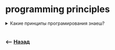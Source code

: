 # programming principles

<details>
<summary> Какие принципы програмирования знаеш?</summary>

![illustration](https://raw.githubusercontent.com/webster6667/documentation/master/documentation-data/illustrations/dd-up.svg)

<details>
<summary> <sup>⭐</sup>❓ SOLID</summary>

---

<details>
<summary> 🔹 Single responsibility</summary>

![illustration](https://raw.githubusercontent.com/webster6667/documentation/master/documentation-data/illustrations/dd-up.svg)

Каждый модуль отвечает только за одно действие

![illustration](https://raw.githubusercontent.com/webster6667/documentation/master/documentation-data/illustrations/dd-down.svg)

</details>

<details>
<summary> 🔹 Open-closed</summary>

![illustration](https://raw.githubusercontent.com/webster6667/documentation/master/documentation-data/illustrations/dd-up.svg)
 
Используемый модуль должен быть закрыт для изменения, но открыт для расширения возможностей

![illustration](https://raw.githubusercontent.com/webster6667/documentation/master/documentation-data/illustrations/dd-down.svg)

</details>

<details>
<summary> 🔹 Liskov substitution</summary>

![illustration](https://raw.githubusercontent.com/webster6667/documentation/master/documentation-data/illustrations/dd-up.svg)

Все дочерние модули должны иметь все возможности родительского  

![illustration](https://raw.githubusercontent.com/webster6667/documentation/master/documentation-data/illustrations/dd-down.svg)

</details>

<details>
<summary> 🔹 Interface segregation</summary>

![illustration](https://raw.githubusercontent.com/webster6667/documentation/master/documentation-data/illustrations/dd-up.svg)

Делить программные сущности так, что бы они не зависеть от методов, которые они не используют  
&emsp;&emsp; 👆 У пользователя `user` не должно быть метода `getSoft()`, в котором стоит проверка `if is admin`, нужно выводить отдельную сущность админа со своими методами  

![illustration](https://raw.githubusercontent.com/webster6667/documentation/master/documentation-data/illustrations/dd-down.svg)

</details>

<details>
<summary> 🔹 Dependency inversion</summary>

![illustration](https://raw.githubusercontent.com/webster6667/documentation/master/documentation-data/illustrations/dd-up.svg)

Делать обратную зависимость модулей, не все модули сайта зависят от одного общего модуля, а общий модуль подстраиваиться под каждый модуль сайта   
👆 Не сайт подстраиваится под библиотеку, а сайт пишет точки входа, под которые должна подстроится библиотека     

<details>
<summary>📗 Dependency inversion в архитектуре</summary>

___

🔹 Например работа с localStorage  
&emsp;&emsp; 🎯 Вместо того что бы прописывать напрямую зависимую логику от `storage`, верхнеуровневые модули описывают какие методы они ожидают от <ins>[нижнеуровнего модуля 💬](## "storage")</ins>   
&emsp;&emsp; 🎯 А `storage` в свою очередь обязан передать верхним модулям требуемые методы через `адаптер`    
&emsp;&emsp; 🎯 Таким образом при любом изменении `storage`, он должен быть подстроен в `адаптерах` под все используемые верхнеуровневые модули, что не ломает их логику  
&emsp;&emsp; 🎯 А при любых изменениях по работе с `storage` в верхних модулях, адаптеры `storage` должны быть подстроенны под требование верхних модулей  
&emsp;&emsp; 🎯 И теперь не верхние модули зависят от `storage`, а `storage` зависит, и должен подстраиваться под все верние модули

<details>
<summary>📜 <code>packages/storage/storage.js</code></summary>

```javascript
let storage

// 👉🏼 Указываем какую библиотеку для работа со стором используем в приложении
export const setStorage = (instance) => {
    storage = instance
}

async function setItem(name, value) {
    if (typeof storage.setItem !== "function") {
        throw "Storage should implement setItem method"
    }
    
    storage.setItem(name, value)
}

async function getItem(name, value) {
    if (typeof storage.getItem !== "function") {
        throw "Storage should implement getItem method"
    }

    storage.getItem(name, value)
}

export default {
    getItem,
    setItem
}

```
</details>

<br>

<details>
<summary>📜 <code>packages/storage/adapters/token.js</code></summary>

```javascript
import storage from 'packages/storage/storage.js'

async function setToken(token) {
    storage.setItem(token)
}

async function getToken() {
    storage.getItem('token')
}

export default {
    setToken,
    getToken
}
```

</details>

<br>

<details>
<summary>📜 <code>packages/api/index.js</code></summary>

```javascript
import storage from 'packages/storage/storage.js'

import axios from 'axios';
import {AuthResponse} from "../models/response/AuthResponse";
import {store} from "../index";
import {IUser} from "../models/IUser";

export const API_URL = `http://localhost:5000/api`

const $api = axios.create({
    withCredentials: true,
    baseURL: API_URL
})

$api.interceptors.request.use((config) => {
    // 👉🏼 Получаем токен
    config.headers.Authorization = `Bearer ${storage.getToken()}`
    return config;
})

$api.interceptors.response.use((config) => {
    return config;
},async (error) => {
    const originalRequest = error.config;
    if (error.response.status == 401 && error.config && !error.config._isRetry) {
        originalRequest._isRetry = true;
        try {
            const response = await axios.get<AuthResponse>(`${API_URL}/refresh`, {withCredentials: true})
            // 👉🏼 Устанавливаем токен
            storage.setToken()
            return $api.request(originalRequest);
        } catch (e) {
            console.log('НЕ АВТОРИЗОВАН')
        }
    }
    throw error;
})

export default $api;
```

</details>

</details>

![illustration](https://raw.githubusercontent.com/webster6667/documentation/master/documentation-data/illustrations/dd-down.svg)

</details>

---

</details>



<details>
<summary> <sup>⭐</sup>❓ KISS</summary>

----

👆 `Будь простым и понятным`

Декомпозируй сложную логику на мелкие простые модули взаимодействующие между собой

----

</details>

<details>
<summary>  <sup>⭐</sup>❓ YAGNI </summary>

![illustration](https://raw.githubusercontent.com/webster6667/documentation/master/documentation-data/illustrations/dd-up.svg)

👆 `Вам это не понадобится`

Не приводи компонент в `shared` формат, если он еще нигде не используется

![illustration](https://raw.githubusercontent.com/webster6667/documentation/master/documentation-data/illustrations/dd-down.svg)

</details>

<details>
<summary> <sup>⭐</sup>❓ DDD</summary>

----

👆 Набор терминов и свод правил, позволяющий общатся бизнесу и програмисту на одном языке

Разделение сущностей на раздельные слои, понятные и бизнесу и програмистам:

🥏 Чистые       
🥏 Бизнес сущности `entity`  
🥏 Фичи продукта  
🥏 Группа бизнес сущностей  


----

</details>

<details>
<summary> <sup>⭐</sup>❓ GRASP</summary>

----

👆 Подход програмирования уделяющий больше внимания на распределения ответсвенности и установкой связи между сущностями по принципам `ООП`

🥏 Абстракция    
🥏 Наследование  
🥏 Инкапсуляция
<details>
<summary> 🥏 Полиморфизм </summary>

----

👆 Реализация технически разных решений, при помощи одного метода



Например: абстрактный класс фигуры реализует метод `draw`, который работает по разному, у треугольника и круга

----

</details>



----

</details>

<details>
<summary> <sup>⭐</sup>❓ DRY</summary>

----

👆 `Don't repeat yourself (не повторяй себя)`

Не дублируй то, что можно вынести в `shared`

----

</details>



![illustration](https://raw.githubusercontent.com/webster6667/documentation/master/documentation-data/illustrations/dd-down.svg)

</details>


<br>



### ⟵ **<a href="../../readme.md">Назад</a>**